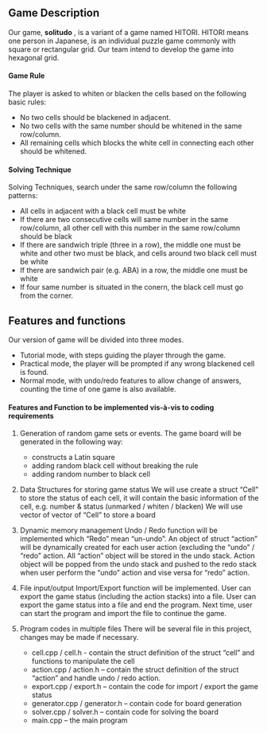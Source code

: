 ## Game Description

Our game, **solitudo** , is a variant of a game named HITORI. HITORI means one person in Japanese, is an individual puzzle game commonly with square or rectangular grid. Our team intend to develop the game into hexagonal grid.

#### Game Rule
The player is asked to whiten or blacken the cells based on the following basic rules:
* No two cells should be blackened in adjacent.
* No two cells with the same number should be whitened in the same row/column.
* All remaining cells which blocks the white cell in connecting each other should be whitened.

#### Solving Technique
Solving Techniques, search under the same row/column the following patterns:
* All cells in adjacent with a black cell must be white
* If there are two consecutive cells will same number in the same row/column, all other cell with this number in the same row/column should be black
* If there are sandwich triple (three in a row), the middle one must be white and other two must be black, and cells around two black cell must be white
* If there are sandwich pair (e.g. ABA) in a row, the middle one must be white
* If four same number is situated in the conern, the black cell must go from the corner.

## Features and functions
Our version of game will be divided into three modes. 
* Tutorial mode, with steps guiding the player through the game. 
* Practical mode, the player will be prompted if any wrong blackened cell is found. 
* Normal mode, with undo/redo features to allow change of answers, counting the time of one game is also available.


#### Features and Function to be implemented vis-à-vis to coding requirements
1. Generation of random game sets or events.
The game board will be generated in the following way:
	* constructs a Latin square
	* adding random black cell without breaking the rule
	* adding random number to black cell

1. Data Structures for storing game status
We will use create a struct “Cell” to store the status of each cell, it will contain the basic information of the cell, e.g. number & status (unmarked / whiten / blacken)
We will use vector of vector of “Cell” to store a board

1. Dynamic memory management
Undo / Redo function will be implemented which “Redo” mean “un-undo”.
An object of struct “action” will be dynamically created for each user action (excluding the “undo” / “redo” action.
All “action” object will be stored in the undo stack. Action object will be popped from the undo stack and pushed to the redo stack when user perform the “undo” action and vise versa for “redo” action.

1. File input/output
Import/Export function will be implemented. User can export the game status (including the action stacks) into a file. User can export the game status into a file and end the program. Next time, user can start the program and import the file to continue the game.

1. Program codes in multiple files
There will be several file in this project, changes may be made if necessary. 
	* cell.cpp / cell.h - contain the struct definition of the struct “cell” and functions to manipulate the cell
	* action.cpp / action.h – contain the struct definition of the struct “action” and handle undo / redo action.
	* export.cpp / export.h – contain the code for import / export the game status
	* generator.cpp / generator.h – contain code for board generation
	* solver.cpp / solver.h – contain code for solving the board
	* main.cpp – the main program
